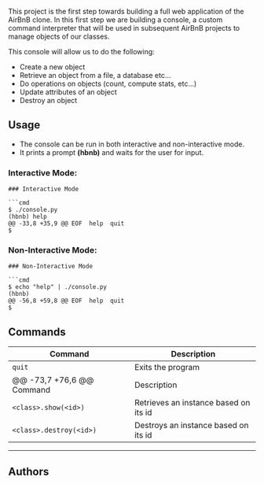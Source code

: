 This project is the first step towards building a full web application of the AirBnB clone. In this first step we are building a console, a custom command interpreter that will be used in subsequent AirBnB projects to manage objects of our classes.

This console will allow us to do the following:

* Create a new object
* Retrieve an object from a file, a database etc…
* Do operations on objects (count, compute stats, etc…)
* Update attributes of an object
* Destroy an object


## Usage

* The console can be run in both interactive and non-interactive mode.
* It prints a prompt **(hbnb)** and waits for the user for input.

### Interactive Mode:
```
### Interactive Mode

```cmd
$ ./console.py
(hbnb) help
@@ -33,8 +35,9 @@ EOF  help  quit
$
```

### Non-Interactive Mode:
```
### Non-Interactive Mode

```cmd
$ echo "help" | ./console.py
(hbnb)
@@ -56,8 +59,8 @@ EOF  help  quit
$
```


## Commands

Command | Description
--- | ---
`quit` | Exits the program
@@ -73,7 +76,6 @@ Command | Description
`<class>.show(<id>)` | Retrieves an instance based on its id
`<class>.destroy(<id>)` | Destroys an instance based on its id


---

## Authors